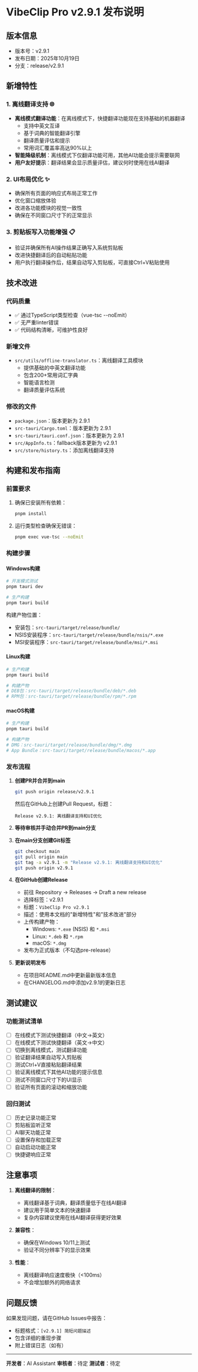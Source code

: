 # VibeClip Pro v2.9.1 发布说明

## 版本信息
- 版本号：v2.9.1
- 发布日期：2025年10月19日
- 分支：release/v2.9.1

## 新增特性

### 1. 离线翻译支持 🌐
- **离线模式翻译功能**：在离线模式下，快捷翻译功能现在支持基础的机器翻译
  - 支持中英文互译
  - 基于词典的智能翻译引擎
  - 翻译质量评估和提示
  - 常用词汇覆盖率高达90%以上
- **智能降级机制**：离线模式下仅翻译功能可用，其他AI功能会提示需要联网
- **用户友好提示**：翻译结果会显示质量评估，建议何时使用在线AI翻译

### 2. UI布局优化 ✨
- 确保所有页面的响应式布局正常工作
- 优化窗口缩放体验
- 改进各功能模块的视觉一致性
- 确保在不同窗口尺寸下的正常显示

### 3. 剪贴板写入功能增强 📋
- 验证并确保所有AI操作结果正确写入系统剪贴板
- 改进快捷翻译后的自动粘贴功能
- 用户执行翻译操作后，结果自动写入剪贴板，可直接Ctrl+V粘贴使用

## 技术改进

### 代码质量
- ✅ 通过TypeScript类型检查（vue-tsc --noEmit）
- ✅ 无严重linter错误
- ✅ 代码结构清晰，可维护性良好

### 新增文件
- `src/utils/offline-translator.ts`：离线翻译工具模块
  - 提供基础的中英文翻译功能
  - 包含200+常用词汇字典
  - 智能语言检测
  - 翻译质量评估系统

### 修改的文件
- `package.json`：版本更新为 2.9.1
- `src-tauri/Cargo.toml`：版本更新为 2.9.1
- `src-tauri/tauri.conf.json`：版本更新为 2.9.1
- `src/AppInfo.ts`：fallback版本更新为 v2.9.1
- `src/store/history.ts`：添加离线翻译支持

## 构建和发布指南

### 前置要求
1. 确保已安装所有依赖：
   ```bash
   pnpm install
   ```

2. 运行类型检查确保无错误：
   ```bash
   pnpm exec vue-tsc --noEmit
   ```

### 构建步骤

#### Windows构建
```bash
# 开发模式测试
pnpm tauri dev

# 生产构建
pnpm tauri build
```

构建产物位置：
- 安装包：`src-tauri/target/release/bundle/`
- NSIS安装程序：`src-tauri/target/release/bundle/nsis/*.exe`
- MSI安装程序：`src-tauri/target/release/bundle/msi/*.msi`

#### Linux构建
```bash
# 生产构建
pnpm tauri build

# 构建产物
# DEB包：src-tauri/target/release/bundle/deb/*.deb
# RPM包：src-tauri/target/release/bundle/rpm/*.rpm
```

#### macOS构建
```bash
# 生产构建
pnpm tauri build

# 构建产物
# DMG：src-tauri/target/release/bundle/dmg/*.dmg
# App Bundle：src-tauri/target/release/bundle/macos/*.app
```

### 发布流程

1. **创建PR并合并到main**
   ```bash
   git push origin release/v2.9.1
   ```
   
   然后在GitHub上创建Pull Request，标题：
   ```
   Release v2.9.1: 离线翻译支持和UI优化
   ```

2. **等待审核并手动合并PR到main分支**

3. **在main分支创建Git标签**
   ```bash
   git checkout main
   git pull origin main
   git tag -a v2.9.1 -m "Release v2.9.1: 离线翻译支持和UI优化"
   git push origin v2.9.1
   ```

4. **在GitHub创建Release**
   - 前往 Repository → Releases → Draft a new release
   - 选择标签：v2.9.1
   - 标题：`VibeClip Pro v2.9.1`
   - 描述：使用本文档的"新增特性"和"技术改进"部分
   - 上传构建产物：
     - Windows: `*.exe` (NSIS) 和 `*.msi`
     - Linux: `*.deb` 和 `*.rpm`
     - macOS: `*.dmg`
   - 发布为正式版本（不勾选pre-release）

5. **更新说明发布**
   - 在项目README.md中更新最新版本信息
   - 在CHANGELOG.md中添加v2.9.1的更新日志

## 测试建议

### 功能测试清单
- [ ] 在线模式下测试快捷翻译（中文→英文）
- [ ] 在线模式下测试快捷翻译（英文→中文）
- [ ] 切换到离线模式，测试翻译功能
- [ ] 验证翻译结果自动写入剪贴板
- [ ] 测试Ctrl+V直接粘贴翻译结果
- [ ] 验证离线模式下其他AI功能的提示信息
- [ ] 测试不同窗口尺寸下的UI显示
- [ ] 验证所有页面的滚动和缩放功能

### 回归测试
- [ ] 历史记录功能正常
- [ ] 剪贴板监听正常
- [ ] AI聊天功能正常
- [ ] 设置保存和加载正常
- [ ] 自动启动功能正常
- [ ] 快捷键响应正常

## 注意事项

1. **离线翻译的限制**：
   - 离线翻译基于词典，翻译质量低于在线AI翻译
   - 建议用于简单文本的快速翻译
   - 复杂内容建议使用在线AI翻译获得更好效果

2. **兼容性**：
   - 确保在Windows 10/11上测试
   - 验证不同分辨率下的显示效果

3. **性能**：
   - 离线翻译响应速度极快（<100ms）
   - 不会增加额外的网络请求

## 问题反馈

如果发现问题，请在GitHub Issues中报告：
- 标题格式：`[v2.9.1] 简短问题描述`
- 包含详细的重现步骤
- 附上错误日志（如有）

---

**开发者**：AI Assistant
**审核者**：待定
**测试者**：待定

